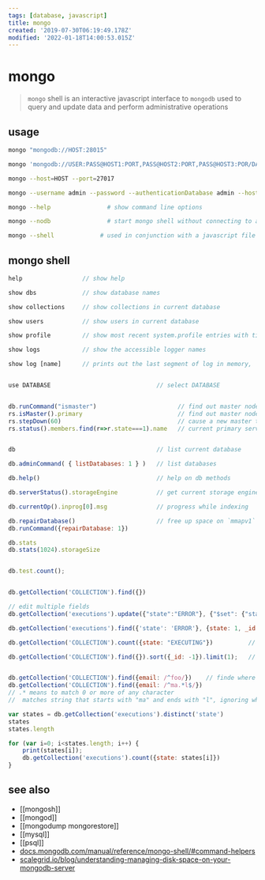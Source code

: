 ```yaml
---
tags: [database, javascript]
title: mongo
created: '2019-07-30T06:19:49.178Z'
modified: '2022-01-18T14:00:53.015Z'
---
```


# mongo

> `mongo` shell is an interactive javascript interface to `mongodb` used to query and update data and perform administrative operations

## usage

```sh
mongo "mongodb://HOST:28015"

mongo 'mongodb://USER:PASS@HOST1:PORT,PASS@HOST2:PORT,PASS@HOST3:POR/DATABASE?replicaSet=RELICASET&ssl=true&authSource=admin'

mongo --host=HOST --port=27017

mongo --username admin --password --authenticationDatabase admin --host HOST --port 27017

mongo --help 	            # show command line options

mongo --nodb 	            # start mongo shell without connecting to a database

mongo --shell             # used in conjunction with a javascript file (FILE.js) to continue in the mongo shell after running the FILE.js
````

## mongo shell

```js
help                 // show help

show dbs             // show database names

show collections     // show collections in current database

show users           // show users in current database

show profile         // show most recent system.profile entries with time >= 1ms

show logs            // show the accessible logger names

show log [name]      // prints out the last segment of log in memory, 'global' is default


use DATABASE                              // select DATABASE


db.runCommand("ismaster")                       // find out master node
rs.isMaster().primary                           // find out master node
rs.stepDown(60)                                 // cause a new master to be elected, not be eligible for re-election for 60s
rs.status().members.find(r=>r.state===1).name   // current primary server's IP


db                                        // list current database

db.adminCommand( { listDatabases: 1 } )   // list databases

db.help()                                 // help on db methods

db.serverStatus().storageEngine           // get current storage engine

db.currentOp().inprog[0].msg              // progress while indexing

db.repairDatabase()                       // free up space on `mmapv1` 
db.runCommand({repairDatabase: 1})

db.stats
db.stats(1024).storageSize


db.test.count();


db.getCollection('COLLECTION').find({})

// edit multiple fields
db.getCollection('executions').update({"state":"ERROR"}, {"$set": {"state":"NO_ERROR"} }, {multi: true})                                 

db.getCollection('executions').find({'state': 'ERROR'}, {state: 1, _id: 0}).toArray()

db.getCollection('COLLECTION').count({state: "EXECUTING"})          // count

db.getCollection('COLLECTION').find({}).sort({_id: -1}).limit(1);   // get last item of collection


db.getCollection('COLLECTION').find({email: /^foo/})    // finde where email starts with foo
db.getCollection('COLLECTION').find({email: /^ma.*l$/})   
// .* means to match 0 or more of any character
//  matches string that starts with "ma" and ends with "l", ignoring whatever is between.
```

```js
var states = db.getCollection('executions').distinct('state')
states
states.length

for (var i=0; i<states.length; i++) {
    print(states[i]);
    db.getCollection('executions').count({state: states[i]})
}
```

## see also
- [[mongosh]]
- [[mongod]]
- [[mongodump mongorestore]]
- [[mysql]]
- [[psql]]
- [docs.mongodb.com/manual/reference/mongo-shell/#command-helpers](https://docs.mongodb.com/manual/reference/mongo-shell/#command-helpers)
- [scalegrid.io/blog/understanding-managing-disk-space-on-your-mongodb-server](https://scalegrid.io/blog/understanding-managing-disk-space-on-your-mongodb-server/)

